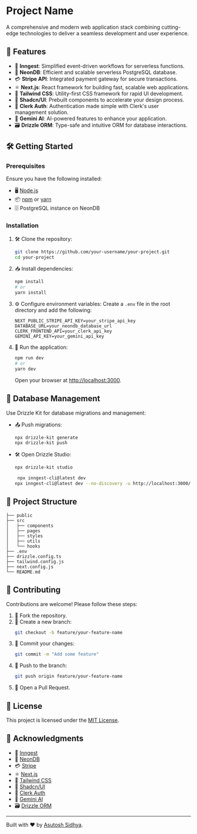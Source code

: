 # Project Name

A comprehensive and modern web application stack combining cutting-edge technologies to deliver a seamless development and user experience.

## 🚀 Features

- 🌟 **Inngest**: Simplified event-driven workflows for serverless functions.
- 🐘 **NeonDB**: Efficient and scalable serverless PostgreSQL database.
- 💳 **Stripe API**: Integrated payment gateway for secure transactions.
- ⚛️ **Next.js**: React framework for building fast, scalable web applications.
- 🎨 **Tailwind CSS**: Utility-first CSS framework for rapid UI development.
- 🧩 **Shadcn/UI**: Prebuilt components to accelerate your design process.
- 🔐 **Clerk Auth**: Authentication made simple with Clerk's user management solution.
- 🤖 **Gemini AI**: AI-powered features to enhance your application.
- 🗃️ **Drizzle ORM**: Type-safe and intuitive ORM for database interactions.

## 🛠️ Getting Started

### Prerequisites

Ensure you have the following installed:

- 🖥️ [Node.js](https://nodejs.org/)
- 📦 [npm](https://www.npmjs.com/) or [yarn](https://yarnpkg.com/)
- 🗄️ PostgreSQL instance on NeonDB

### Installation

1. 🛠️ Clone the repository:
   ```bash
   git clone https://github.com/your-username/your-project.git
   cd your-project
   ```

2. 📥 Install dependencies:
   ```bash
   npm install
   # or
   yarn install
   ```

3. ⚙️ Configure environment variables:
   Create a `.env` file in the root directory and add the following:
   ```env
   NEXT_PUBLIC_STRIPE_API_KEY=your_stripe_api_key
   DATABASE_URL=your_neondb_database_url
   CLERK_FRONTEND_API=your_clerk_api_key
   GEMINI_API_KEY=your_gemini_api_key
   ```

4. 🚀 Run the application:
   ```bash
   npm run dev
   # or
   yarn dev
   ```
   Open your browser at [http://localhost:3000](http://localhost:3000).

## 🔄 Database Management

Use Drizzle Kit for database migrations and management:

- 📤 Push migrations:
  ```bash
  npx drizzle-kit generate
  npx drizzle-kit push
  ```

- 🛠️ Open Drizzle Studio:
  ```bash
  npx drizzle-kit studio
  ```
  ```bash
   npx inngest-cli@latest dev
  npx inngest-cli@latest dev --no-discovery -u http://localhost:3000/api/inngest
   ```

## 📂 Project Structure

```plaintext
├── public
├── src
│   ├── components
│   ├── pages
│   ├── styles
│   ├── utils
│   └── hooks
├── .env
├── drizzle.config.ts
├── tailwind.config.js
├── next.config.js
└── README.md
```

## 🤝 Contributing

Contributions are welcome! Please follow these steps:

1. 🍴 Fork the repository.
2. 🌿 Create a new branch:
   ```bash
   git checkout -b feature/your-feature-name
   ```
3. 💾 Commit your changes:
   ```bash
   git commit -m "Add some feature"
   ```
4. 🔄 Push to the branch:
   ```bash
   git push origin feature/your-feature-name
   ```
5. 📝 Open a Pull Request.

## 📜 License

This project is licensed under the [MIT License](LICENSE).

## 🌟 Acknowledgments

- 🚀 [Inngest](https://www.inngest.com/)
- 🐘 [NeonDB](https://neon.tech/)
- 💳 [Stripe](https://stripe.com/)
- ⚛️ [Next.js](https://nextjs.org/)
- 🎨 [Tailwind CSS](https://tailwindcss.com/)
- 🧩 [Shadcn/UI](https://ui.shadcn.dev/)
- 🔐 [Clerk Auth](https://clerk.dev/)
- 🤖 [Gemini AI](https://gemini.ai/)
- 🗃️ [Drizzle ORM](https://orm.drizzle.team/)

---

Built with ❤️ by [Asutosh Sidhya](https://github.com/sidhyaashu).

